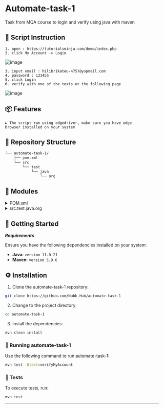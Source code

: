# Automate-task-1</h1>
Task from MQA course to login and verify using java with maven


## 📃 Script Instruction
```
1. open : https://tutorialsninja.com/demo/index.php
2. click My Account -> Login
```
   ![image](https://github.com/user-attachments/assets/56349585-0b62-4fb6-8843-8ea2c4ce8868 )
```
3. input email : hilibrikateu-4757@yopmail.com
4. password : 123456
5. click Login
6. verify with one of the texts on the following page
```
   ![image](https://github.com/user-attachments/assets/36221b34-b8ba-43e7-80ce-8c54d347937e)
   
## 📦 Features
<code>► The script run using edgedriver, make sure you have edge browser installed on your system </code>

## 📂 Repository Structure
```sh
└── automate-task-1/
    ├── pom.xml
    └── src
        └── test
            └── java
                └── org
```
## 🧩 Modules

<details closed><summary>POM.xml</summary>

| File                                                                          | Summary                              |
| ---                                                                           | ---                                  |
| [pom.xml](https://github.com/Nubb-Hub/automate-task-1/blob/master/pom.xml) | <code>► File to put depedency</code> |

</details>

<details closed><summary>src.test.java.org</summary>

| File                                                                                                                | Summary                                      |
| ---                                                                                                                 | ---                                          |
| [verifyMyAccount.java](https://github.com/Nubb-Hub/automate-task-1/blob/master/src/test/java/org/verifyMyAccount.java) | <code>► File to write automation code</code> |

</details>

## 🚀 Getting Started

***Requirements***

Ensure you have the following dependencies installed on your system:

* **Java**: `version 11.0.21`
* **Maven**: `version 3.9.6` 

## ⚙️ Installation
1. Clone the automate-task-1 repository:

```sh
git clone https://github.com/Nubb-Hub/automate-task-1
```

2. Change to the project directory:

```sh
cd automate-task-1
```

3. Install the dependencies:

```sh
mvn clean install
```

### 🤖 Running automate-task-1

Use the following command to run automate-task-1:

```sh
mvn test -Dtest=verifyMyAccount
```

### 🧪 Tests

To execute tests, run:

```sh
mvn test
```

---
